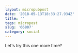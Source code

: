 ```yaml
---
layout: micropubpost
date: '2018-05-13T18:33:27.934Z'
title: ''
tags: micropost
slug: '66807'
category: social
---
```

Let&#39;s try this one more time?
